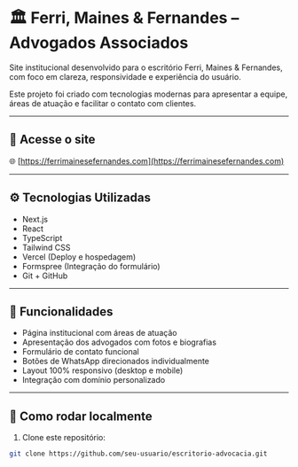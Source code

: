 # 🏛️ Ferri, Maines & Fernandes – Advogados Associados

Site institucional desenvolvido para o escritório Ferri, Maines & Fernandes, com foco em clareza, responsividade e experiência do usuário.

Este projeto foi criado com tecnologias modernas para apresentar a equipe, áreas de atuação e facilitar o contato com clientes.

---

## 🔗 Acesse o site

🌐 [https://ferrimainesefernandes.com](https://ferrimainesefernandes.com)

---

## ⚙️ Tecnologias Utilizadas

- Next.js
- React
- TypeScript
- Tailwind CSS
- Vercel (Deploy e hospedagem)
- Formspree (Integração do formulário)
- Git + GitHub

---

## 🧩 Funcionalidades

- Página institucional com áreas de atuação
- Apresentação dos advogados com fotos e biografias
- Formulário de contato funcional
- Botões de WhatsApp direcionados individualmente
- Layout 100% responsivo (desktop e mobile)
- Integração com domínio personalizado

---

## 🚀 Como rodar localmente

1. Clone este repositório:

```bash
git clone https://github.com/seu-usuario/escritorio-advocacia.git
```
